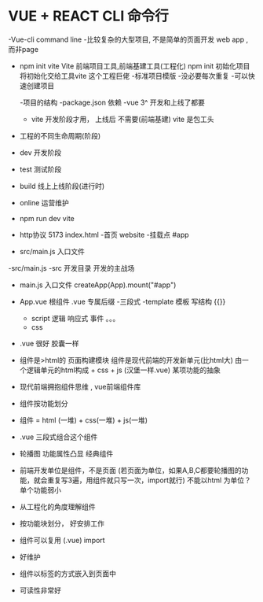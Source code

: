 # VUE + REACT CLI 命令行

-Vue-cli command line 
 -比较复杂的大型项目, 不是简单的页面开发
  web app , 而非page
- npm init vite
Vite 前端项目工具,前端基建工具(工程化)
npm init 初始化项目 将初始化交给工具vite 这个工程巨佬
 -标准项目模版
  -没必要每次重复
  -可以快速创建项目


  -项目的结构
  -package.json
   依赖
   -vue 3^ 开发和上线了都要
   - vite 开发阶段才用， 上线后
   不需要(前端基建) vite 是包工头

- 工程的不同生命周期(阶段)
 - dev 开发阶段
 - test 测试阶段
 - build 线上上线阶段(进行时)
 - online 运营维护

- npm run dev vite
 - http协议 5173 index.html 
  -首页 website
  -挂载点 #app
  - src/main.js 入口文件

-src/main.js
 -src 开发目录
  开发的主战场
- main.js 入口文件
 createApp(App).mount("#app")
- App.vue 根组件
 .vue 专属后缀
  -三段式
    -template 模板 写结构
    {{}}
    - script 逻辑
     响应式
     事件
     。。。
   - css 
- .vue 很好 胶囊一样
- 组件是>html的 页面构建模块
组件是现代前端的开发新单元(比html大)
由一个逻辑单元的html构成 + css + js 
(汉堡一样.vue)
某项功能的抽象

- 现代前端拥抱组件思维 , vue前端组件库
- 组件按功能划分
- 组件 = html (一堆) + css(一堆) + js(一堆)
- .vue 三段式组合这个组件
- 轮播图 功能属性凸显 经典组件
- 前端开发单位是组件，不是页面
(若页面为单位，如果A,B,C都要轮播图的功能，就会重复写3遍，用组件就只写一次，import就行)
 不能以html 为单位？ 单个功能弱小
 - 从工程化的角度理解组件
  - 按功能块划分， 好安排工作
  - 组件可以复用 (.vue) import
  - 好维护

- 组件以标签的方式嵌入到页面中
- 可读性非常好



